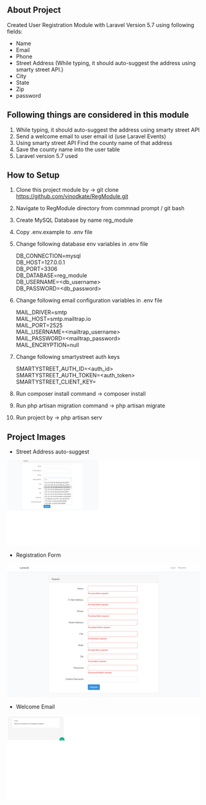 ## About Project

Created User Registration Module with Laravel Version 5.7 using following fields:

- Name
- Email
- Phone
- Street Address (While typing, it should auto-suggest the address using smarty street  API.)
- City
- State
- Zip
- password

## Following things are considered in this module

1) While typing, it should auto-suggest the address using smarty street API
2) Send a welcome email to user email id (use Laravel Events)
3) Using smarty street API Find the county name of that address
4) Save the county name into the user table
5) Laravel version 5.7 used

## How to Setup
1) Clone this project module by -> git clone https://github.com/vinodkate/RegModule.git
2) Navigate to RegModule directory from commnad prompt / git bash
3) Create MySQL Database by name reg_module
4) Copy .env.example to .env file
5) Change following database env variables in .env file

	DB_CONNECTION=mysql<br>
	DB_HOST=127.0.0.1<br>
	DB_PORT=3306<br>
	DB_DATABASE=reg_module<br>
	DB_USERNAME=<db_username><br>
	DB_PASSWORD=<db_password><br> 

6) Change following email configuration variables in .env file 

	MAIL_DRIVER=smtp<br>
	MAIL_HOST=smtp.mailtrap.io<br>
	MAIL_PORT=2525<br>
	MAIL_USERNAME=<mailtrap_username><br>
	MAIL_PASSWORD=<mailtrap_password><br>
	MAIL_ENCRYPTION=null<br>

7) Change following smartystreet auth keys
	
	SMARTYSTREET_AUTH_ID=<auth_id><br>
	SMARTYSTREET_AUTH_TOKEN=<auth_token><br>
	SMARTYSTREET_CLIENT_KEY=<key><br>

8) Run composer install command -> composer install
9) Run php artisan migration command -> php artisan migrate
10) Run project by -> php artisan serv

## Project Images
- Street Address auto-suggest
<p align="center"><img src="https://github.com/vinodkate/RegModule/blob/master/public/images/RegForm1.png?raw=true"></p>

- Registration Form
<p align="center"><img src="https://github.com/vinodkate/RegModule/blob/master/public/images/RegForm2.png?raw=true"></p>

- Welcome Email
<p align="center"><img src="https://github.com/vinodkate/RegModule/blob/master/public/images/welcome.png?raw=true"></p>

